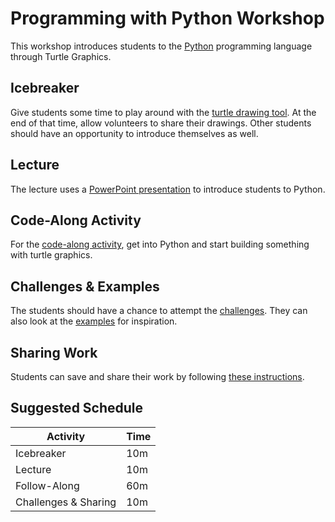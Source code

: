 # Programming with Python Workshop
This workshop introduces students to the [Python](https://www.python.org/) programming language through Turtle Graphics.

## Icebreaker
Give students some time to play around with the [turtle drawing tool](https://replit.com/@HylandOutreach/Turtle-Drawing). At the end of that time, allow volunteers to share their drawings. Other students should have an opportunity to introduce themselves as well.

## Lecture
The lecture uses a [PowerPoint presentation](ProgrammingWithPython.pptx) to introduce students to Python.

## Code-Along Activity
For the [code-along activity](TurtleCodeAlong.md), get into Python and start building something with turtle graphics.

## Challenges & Examples
The students should have a chance to attempt the [challenges](TurtleChallenges.md). They can also look at the [examples](TurtleExamples.md) for inspiration.

## Sharing Work
Students can save and share their work by following [these instructions](SharingWork.md).

## Suggested Schedule

| Activity | Time |
|-|-|
| Icebreaker | 10m |
| Lecture | 10m |
| Follow-Along | 60m |
| Challenges & Sharing | 10m |